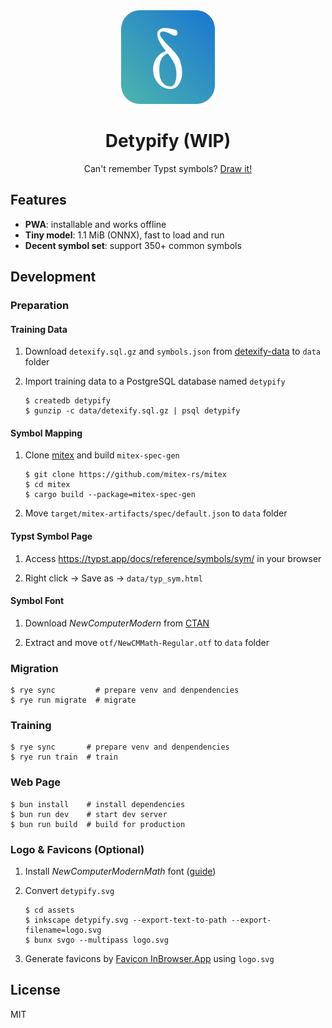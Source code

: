 <div align="center">
    <img src="./assets/logo.svg" alt="logo" width="150"/>
    <h1>Detypify (WIP)</h1>
    <p>
        Can't remember Typst symbols?
        <a href="https://detypify.quarticcat.com/">Draw it!</a>
    </p>
</div>

## Features

- **PWA**: installable and works offline
- **Tiny model**: 1.1 MiB (ONNX), fast to load and run
- **Decent symbol set**: support 350+ common symbols

## Development

### Preparation

#### Training Data

1. Download `detexify.sql.gz` and `symbols.json` from [detexify-data](https://github.com/kirel/detexify-data) to `data` folder

1. Import training data to a PostgreSQL database named `detypify`

    ```console
    $ createdb detypify
    $ gunzip -c data/detexify.sql.gz | psql detypify
    ```

#### Symbol Mapping

1. Clone [mitex](https://github.com/mitex-rs/mitex) and build `mitex-spec-gen`

    ```console
    $ git clone https://github.com/mitex-rs/mitex
    $ cd mitex
    $ cargo build --package=mitex-spec-gen
    ```

1. Move `target/mitex-artifacts/spec/default.json` to `data` folder

#### Typst Symbol Page

1. Access https://typst.app/docs/reference/symbols/sym/ in your browser

1. Right click -> Save as -> `data/typ_sym.html`

#### Symbol Font

1. Download *NewComputerModern* from [CTAN](https://ctan.org/pkg/newcomputermodern?lang=en)

1. Extract and move `otf/NewCMMath-Regular.otf` to `data` folder

### Migration

```console
$ rye sync         # prepare venv and denpendencies
$ rye run migrate  # migrate
```

### Training

```console
$ rye sync       # prepare venv and denpendencies
$ rye run train  # train
```

### Web Page

```console
$ bun install    # install dependencies
$ bun run dev    # start dev server
$ bun run build  # build for production
```

### Logo & Favicons (Optional)

1. Install *NewComputerModernMath* font ([guide](https://wiki.archlinux.org/title/TeX_Live#Making_fonts_available_to_Fontconfig))

1. Convert `detypify.svg`

    ```console
    $ cd assets
    $ inkscape detypify.svg --export-text-to-path --export-filename=logo.svg
    $ bunx svgo --multipass logo.svg
    ```

1. Generate favicons by [Favicon InBrowser.App](https://favicon.inbrowser.app/tools/favicon-generator) using `logo.svg`

## License

MIT
